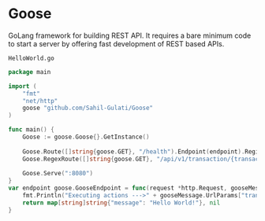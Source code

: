 # Goose
GoLang framework for building REST API. It requires a bare minimum code to start a server by offering fast development of REST based APIs.


`HelloWorld.go`
```go
package main

import (
	"fmt"
	"net/http"
	goose "github.com/Sahil-Gulati/Goose"
)

func main() {
    Goose := goose.Goose{}.GetInstance()
    
    Goose.Route([]string{goose.GET}, "/health").Endpoint(endpoint).Register()
    Goose.RegexRoute([]string{goose.GET}, "/api/v1/transaction/{transactionId}").Endpoint(endpoint).Register()
    
    Goose.Serve(":8080")
}
var endpoint goose.GooseEndpoint = func(request *http.Request, gooseMessage *goose.GooseMessage) (interface{}, error) {
    fmt.Println("Executing actions --->" + gooseMessage.UrlParams["transactionId"])
    return map[string]string{"message": "Hello World!"}, nil
}


```

